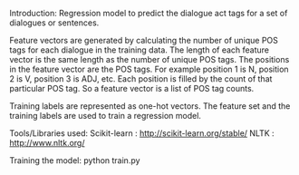 Introduction:
Regression model to predict the dialogue act tags for a set of dialogues or sentences.

Feature vectors are generated by calculating the number of unique POS tags for each dialogue in the training data. 
The length of each feature vector is the same length as the number of unique POS tags. The positions in the feature vector are the POS tags. 
For example position 1 is N, position 2 is V, position 3 is ADJ, etc. Each position is filled by the count of that particular POS tag. 
So a feature vector is a list of POS tag counts. 

Training labels are represented as one-hot vectors. The feature set and the training labels are used to train a regression model.

Tools/Libraries used:
Scikit-learn : http://scikit-learn.org/stable/
NLTK : http://www.nltk.org/

Training the model:
python train.py


